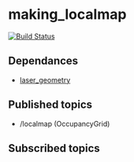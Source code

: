 # making_localmap
[![Build Status](https://travis-ci.org/amslabtech/making_localmap.svg?branch=master)](https://travis-ci.org/amslabtech/making_localmap)

## Dependances 
- [laser_geometry](https://github.com/ros-perception/laser_geometry)

## Published topics
- /localmap (OccupancyGrid)

## Subscribed topics
